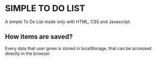 # SIMPLE TO DO LIST

A simple To Do List made only with HTML, CSS and Javascript. 

## How items are saved?

Every data that user gives is stored in localStorage, that can be accessed directly in the browser.
